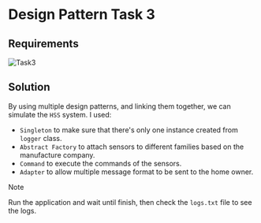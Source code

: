 # Design Pattern Task 3

## Requirements
![Task3](https://github.com/Zeyad2003/Fawry-Internship/assets/87117386/73a6f3af-57f7-416c-be2c-44534576727d)

## Solution
By using multiple design patterns, and linking them together, we can simulate the `HSS` system.
I used:
  - `Singleton` to make sure that there's only one instance created from `logger` class.
  - `Abstract Factory` to attach sensors to different families based on the manufacture company.
  - `Command` to execute the commands of the sensors.
  - `Adapter` to allow multiple message format to be sent to the home owner.

> [!NOTE]
> Run the application and wait until finish, then check the `logs.txt` file to see the logs.